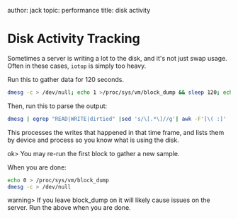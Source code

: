 author: jack
topic: performance
title: disk activity

Disk Activity Tracking
======================

Sometimes a server is writing a lot to the disk, and it's not just swap usage. Often in these cases, `iotop` is simply too heavy.


Run this to gather data for 120 seconds.

```bash
dmesg -c > /dev/null; echo 1 >/proc/sys/vm/block_dump && sleep 120; echo 0 > /proc/sys/vm/block_dump
```

Then, run this to parse the output:

```bash
dmesg | egrep "READ|WRITE|dirtied" |sed 's/\[.*\]//g'| awk -F'[\( :]' '{print $2, $NF}'|sort|uniq -c| sort -rn
```

This processes the writes that happened in that time frame, and lists them by device and process so you know what is using the disk.

ok> You may re-run the first block to gather a new sample.

When you are done:

```bash
echo 0 > /proc/sys/vm/block_dump
dmesg -c > /dev/null
```

warning> If you leave block_dump on it will likely cause issues on the server. Run the above when you are done.
